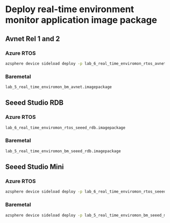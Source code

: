 # Deploy real-time environment monitor application image package

## Avnet Rel 1 and 2

### Azure RTOS

```bash
azsphere device sideload deploy -p lab_6_real_time_enviromon_rtos_avnet.imagepackage
```

### Baremetal

```bash
lab_5_real_time_enviromon_bm_avnet.imagepackage
```

## Seeed Studio RDB

### Azure RTOS

```bash
lab_6_real_time_enviromon_rtos_seeed_rdb.imagepackage
```

### Baremetal

```bash
lab_5_real_time_enviromon_bm_seeed_rdb.imagepackage
```

## Seeed Studio Mini

### Azure RTOS

```bash
azsphere device sideload deploy -p lab_6_real_time_enviromon_rtos_seeed_mini.imagepackage
```

### Baremetal

```bash
azsphere device sideload deploy -p lab_5_real_time_enviromon_bm_seeed_mini.imagepackage
```

